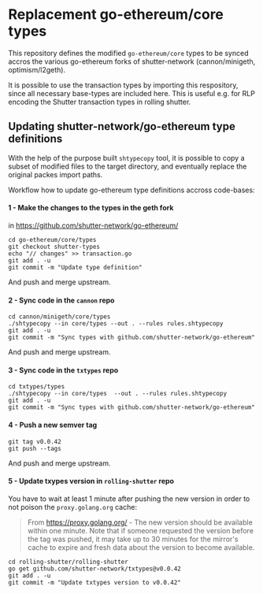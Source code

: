 # Replacement go-ethereum/core types

This repository defines the modified `go-ethereum/core` types
to be synced accros the various go-ethereum forks of shutter-network
(cannon/minigeth, optimism/l2geth).

It is possible to use the transaction types by importing this respository,
since all necessary base-types are included here.
This is useful e.g. for RLP encoding the Shutter transaction types in
rolling shutter.

## Updating shutter-network/go-ethereum type definitions

With the help of the purpose built `shtypecopy` tool,
it is possible to copy a subset of modified files 
to the target directory, and eventually replace the 
original packes import paths.

Workflow how to update go-ethereum type definitions accross code-bases:

#### 1 - Make the changes to the types in the geth fork

in https://github.com/shutter-network/go-ethereum/ 
```
cd go-ethereum/core/types
git checkout shutter-types
echo "// changes" >> transaction.go
git add . -u
git commit -m "Update type definition"
```
And push and merge upstream.

#### 2 - Sync code in the `cannon` repo

```
cd cannon/minigeth/core/types
./shtypecopy --in core/types --out . --rules rules.shtypecopy
git add . -u
git commit -m "Sync types with github.com/shutter-network/go-ethereum"
```
And push and merge upstream.

#### 3 - Sync code in the `txtypes` repo
```
cd txtypes/types
./shtypecopy --in core/types  --out . --rules rules.shtypecopy
git add . -u
git commit -m "Sync types with github.com/shutter-network/go-ethereum"
```

#### 4 - Push a new semver tag
```
git tag v0.0.42
git push --tags
```
And push and merge upstream.

#### 5 - Update txypes version in `rolling-shutter` repo
You have to wait at least 1 minute after pushing the new version in order to not poison the `proxy.golang.org` cache:

> From https://proxy.golang.org/ - 
The new version should be available within one minute. Note that if someone requested the version before the tag was pushed, it may take up to 30 minutes for the mirror's cache to expire and fresh data about the version to become available.

```
cd rolling-shutter/rolling-shutter
go get github.com/shutter-network/txtypes@v0.0.42
git add . -u
git commit -m "Update txtypes version to v0.0.42"
```
